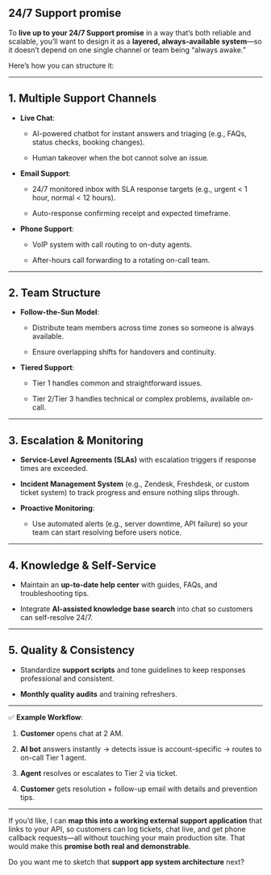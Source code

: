 ## 24/7 Support promise

To **live up to your 24/7 Support promise** in a way that’s both reliable and scalable, you’ll want to design it as a **layered, always-available system**—so it doesn’t depend on one single channel or team being “always awake.”

Here’s how you can structure it:

---

## **1\. Multiple Support Channels**

* **Live Chat**:

  * AI-powered chatbot for instant answers and triaging (e.g., FAQs, status checks, booking changes).

  * Human takeover when the bot cannot solve an issue.

* **Email Support**:

  * 24/7 monitored inbox with SLA response targets (e.g., urgent \< 1 hour, normal \< 12 hours).

  * Auto-response confirming receipt and expected timeframe.

* **Phone Support**:

  * VoIP system with call routing to on-duty agents.

  * After-hours call forwarding to a rotating on-call team.

---

## **2\. Team Structure**

* **Follow-the-Sun Model**:

  * Distribute team members across time zones so someone is always available.

  * Ensure overlapping shifts for handovers and continuity.

* **Tiered Support**:

  * Tier 1 handles common and straightforward issues.

  * Tier 2/Tier 3 handles technical or complex problems, available on-call.

---

## **3\. Escalation & Monitoring**

* **Service-Level Agreements (SLAs)** with escalation triggers if response times are exceeded.

* **Incident Management System** (e.g., Zendesk, Freshdesk, or custom ticket system) to track progress and ensure nothing slips through.

* **Proactive Monitoring**:

  * Use automated alerts (e.g., server downtime, API failure) so your team can start resolving before users notice.

---

## **4\. Knowledge & Self-Service**

* Maintain an **up-to-date help center** with guides, FAQs, and troubleshooting tips.

* Integrate **AI-assisted knowledge base search** into chat so customers can self-resolve 24/7.

---

## **5\. Quality & Consistency**

* Standardize **support scripts** and tone guidelines to keep responses professional and consistent.

* **Monthly quality audits** and training refreshers.

---

✅ **Example Workflow**:

1. **Customer** opens chat at 2 AM.

2. **AI bot** answers instantly → detects issue is account-specific → routes to on-call Tier 1 agent.

3. **Agent** resolves or escalates to Tier 2 via ticket.

4. **Customer** gets resolution \+ follow-up email with details and prevention tips.

---

If you’d like, I can **map this into a working external support application** that links to your API, so customers can log tickets, chat live, and get phone callback requests—all without touching your main production site. That would make this **promise both real and demonstrable**.

Do you want me to sketch that **support app system architecture** next?


